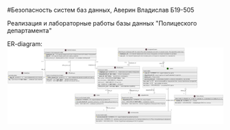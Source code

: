 #Безопасность систем баз данных, Аверин Владислав Б19-505

Реализация и лабораторные работы базы данных "Полицеского департамента"

ER-diagram: 
![It was supposed to be a picture](https://github.com/Infernalum/DataBase-Security/blob/main/ERD/ERD.png)
